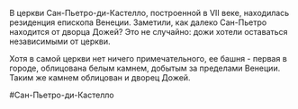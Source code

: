 В церкви Сан-Пьетро-ди-Кастелло, построенной в VII веке, находилась резиденция епископа Венеции. Заметили, как далеко Сан-Пьетро находится от дворца Дожей? Это не случайно: дожи хотели оставаться независимыми от церкви.

Хотя в самой церкви нет ничего примечательного, ее башня - первая в городе, облицована белым камнем, добытым за пределами Венеции. Таким же камнем облицован и дворец Дожей.

#Сан-Пьетро-ди-Кастелло